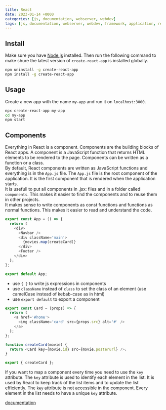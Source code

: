 ```yaml
---
title: React
date: 2023-01-14 +0000
categories: [js, documentation, webserver, webdev]
tags: [js, documentation, webserver, webdev, framework, application, react]
---
```


## Install

Make sure you have [Node.js](https://nodejs.org/en/) installed. Then run the following command to make shure the latest version of `create-react-app` is installed globally.

```bash
npm uninstall -g create-react-app
npm install -g create-react-app
```

## Usage

Create a new app with the name `my-app` and run it on `localhost:3000`.

```bash
npx create-react-app my-app
cd my-app
npm start
```

## Components

Everything in React is a component. Components are the building blocks of React apps. A component is a JavaScript function that returns HTML elements to be rendered to the page. Components can be written as a function or a class.<br>
By default, React components are written as JavaScript functions and everything is in the `App.js` file. The `App.js` file is the root component of the application. It is the first component that is rendered when the application starts.<br>
It is usefull to put all components in .jsx: files and in a folder called `components`. This makes it easier to find the components and to reuse them in other projects.<br>
It makes sense to write components as const functions and functions as normal functions. This makes it easier to read and understand the code.

```javascript
export const App = () => {
  return (
    <div>
      <Navbar />
      <div className='main'>
        {movies.map(createCard)}
      </div>
      <Footer />
    </div>
  );
};

export default App;
```

* use `{ }` to write js expressions in components
* use `className` instead of `class` to set the class of an element (use camelCase instead of kebab-case as in html)
* use `export default` to export a component

```javascript
export const Card = (props) => {
  return (
    <a href='#home'>
      <img className='card' src={props.src} alt='#' />
    </a>
  );
};

function createCard(movie) {
  return <Card key={movie.id} src={movie.posterurl} />;
}

export { createCard };
```

If you want to map a component every time you need to use the `key` attribute. The `key` attribute is used to identify each element in the list. It is used by React to keep track of the list items and to update the list efficiently. The `key` attribute is not accessible in the component. Every element in the list needs to have a unique `key` attribute.


[documentation](https://create-react-app.dev/docs/getting-started)
